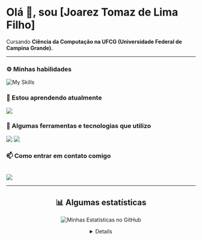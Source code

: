 # Olá 👋, sou [Joarez Tomaz de Lima Filho]

Cursando **Ciência da Computação na UFCG (Universidade Federal de Campina Grande).**

---

### ⚙️ Minhas habilidades
<div align="left">

![My Skills](https://skillicons.dev/icons?i=java,python,vim,git,github&theme=light)

</div>

### 🌱 Estou aprendendo atualmente

<div align="left">

<img src="https://img.shields.io/badge/JavaScript-F7DF1E?style=for-the-badge&logo=javascript&logoColor=black">

</div>

### 🚀 Algumas ferramentas e tecnologias que utilizo
<div align="left">

<img src="https://img.shields.io/badge/GitHub-100000?style=for-the-badge&logo=github&logoColor=white">
<img src="https://img.shields.io/badge/Vim-019733?style=for-the-badge&logo=vim&logoColor=white">
</div>

### 📫 Como entrar em contato comigo
<br>
<div align="left">
<a href="mailto:joarez1201@gmail.com" target="_blank"></a>
<img src="https://img.shields.io/badge/Gmail-D14836?style=for-the-badge&logo=gmail&logoColor=white">
</div>

---

<div align="center">


## 📊 Algumas estatísticas

![Minhas Estatísticas no GitHub](https://github-readme-stats.vercel.app/api?username=joarez-filho&show_icons=true&theme=dracula&rank_icon=github)


<details>

![Gato](https://media.tenor.com/13MO7LUAShwAAAAM/fadding-cat.gif)

</details>





</div>

